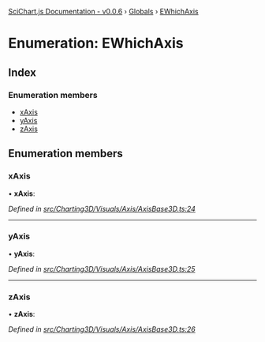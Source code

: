 [SciChart.js Documentation - v0.0.6](../README.md) › [Globals](../globals.md) › [EWhichAxis](ewhichaxis.md)

# Enumeration: EWhichAxis

## Index

### Enumeration members

* [xAxis](ewhichaxis.md#xaxis)
* [yAxis](ewhichaxis.md#yaxis)
* [zAxis](ewhichaxis.md#zaxis)

## Enumeration members

###  xAxis

• **xAxis**:

*Defined in [src/Charting3D/Visuals/Axis/AxisBase3D.ts:24](https://github.com/ABTSoftware/SciChart.Dev/blob/272ab7fc7f/Web/src/SciChart/src/Charting3D/Visuals/Axis/AxisBase3D.ts#L24)*

___

###  yAxis

• **yAxis**:

*Defined in [src/Charting3D/Visuals/Axis/AxisBase3D.ts:25](https://github.com/ABTSoftware/SciChart.Dev/blob/272ab7fc7f/Web/src/SciChart/src/Charting3D/Visuals/Axis/AxisBase3D.ts#L25)*

___

###  zAxis

• **zAxis**:

*Defined in [src/Charting3D/Visuals/Axis/AxisBase3D.ts:26](https://github.com/ABTSoftware/SciChart.Dev/blob/272ab7fc7f/Web/src/SciChart/src/Charting3D/Visuals/Axis/AxisBase3D.ts#L26)*
